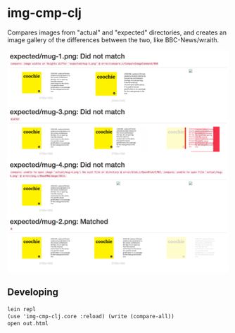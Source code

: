 # img-cmp-clj

Compares images from "actual" and "expected" directories, and creates an image gallery of the differences between the two, like BBC-News/wraith.

![Example](example.png)

## Developing

```
lein repl
(use 'img-cmp-clj.core :reload) (write (compare-all))
open out.html
```
